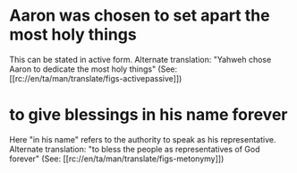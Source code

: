 # Aaron was chosen to set apart the most holy things

This can be stated in active form. Alternate translation: "Yahweh chose Aaron to dedicate the most holy things" (See: [[rc://en/ta/man/translate/figs-activepassive]])

# to give blessings in his name forever

Here "in his name" refers to the authority to speak as his representative. Alternate translation: "to bless the people as representatives of God forever" (See: [[rc://en/ta/man/translate/figs-metonymy]])

